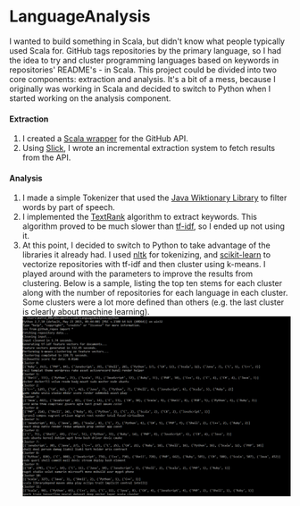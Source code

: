 # LanguageAnalysis

I wanted to build something in Scala, but didn't know what people typically used Scala for. GitHub tags repositories by the primary language, so I had the idea to try and cluster programming languages based on keywords in repositories' README's - in Scala. This project could be divided into two core components: extraction and analysis. It's a bit of a mess, because I originally was working in Scala and decided to switch to Python when I started working on the analysis component.

#### Extraction
1. I created a [Scala wrapper](https://github.com/DSouzaM/github-api-wrapper) for the GitHub API.
2. Using [Slick](http://slick.lightbend.com/), I wrote an incremental extraction system to fetch results from the API.

#### Analysis
1. I made a simple Tokenizer that used the [Java Wiktionary Library](https://dkpro.github.io/dkpro-jwktl/) to filter words by part of speech.
2. I implemented the [TextRank](https://web.eecs.umich.edu/~mihalcea/papers/mihalcea.emnlp04.pdf) algorithm to extract keywords. This algorithm proved to be much slower than [tf-idf](https://en.wikipedia.org/wiki/Tf%E2%80%93idf), so I ended up not using it.
3. At this point, I decided to switch to Python to take advantage of the libraries it already had. I used [nltk](http://www.nltk.org/) for tokenizing, and [scikit-learn](http://scikit-learn.org/) to vectorize repositories with tf-idf and then cluster using k-means. I played around with the parameters to improve the results from clustering. Below is a sample, listing the top ten stems for each cluster along with the number of repositories for each language in each cluster. Some clusters were a lot more defined than others (e.g. the last cluster is clearly about machine learning).
![Clustering results on GitHub repository data](https://github.com/DSouzaM/LanguageAnalysis/blob/master/examples/github-example.PNG)
